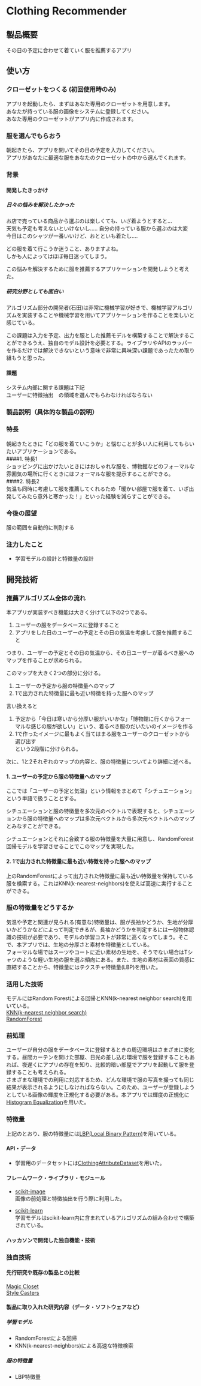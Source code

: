 Clothing Recommender  
====================  
  
## 製品概要  
その日の予定に合わせて着ていく服を推薦するアプリ  
  
  
## 使い方  
### クローゼットをつくる  (初回使用時のみ)  
アプリを起動したら、まずはあなた専用のクローゼットを用意します。  
あなたが持っている服の画像をシステムに登録してください。  
あなた専用のクローゼットがアプリ内に作成されます。  
  
### 服を選んでもらおう  
朝起きたら、アプリを開いてその日の予定を入力してください。  
アプリがあなたに最適な服をあなたのクローゼットの中から選んでくれます。  
  
  
### 背景  
#### 開発したきっかけ  
##### 日々の悩みを解決したかった  
お店で売っている商品から選ぶのは楽しくても、いざ着ようとすると...    
天気も予定も考えないといけないし..... 自分の持っている服から選ぶのは大変     
今日はこのシャツが一番いいけど、おとといも着たし....    
  
どの服を着て行こうか迷うこと、ありますよね。  
しかも人によってはほぼ毎日迷ってしまう。  
  
この悩みを解決するために服を推薦するアプリケーションを開発しようと考えた。  
  
##### 研究分野としても面白い  
アルゴリズム部分の開発者(石田)は非常に機械学習が好きで、機械学習アルゴリズムを実装することや機械学習を用いてアプリケーションを作ることを楽しいと感じている。  
  
この課題は入力を予定、出力を服とした推薦モデルを構築することで解決することができるうえ、独自のモデル設計を必要とする。ライブラリやAPIのラッパーを作るだけでは解決できないという意味で非常に興味深い課題であったため取り組もうと思った。  
  
#### 課題  
システム内部に関する課題は下記  
ユーザーに特徴抽出　の領域を選んでもらわなければならない  
  
  
### 製品説明（具体的な製品の説明）  
### 特長  
朝起きたときに「どの服を着ていこうか」と悩むことが多い人に利用してもらいたいアプリケーションである。  
####1. 特長1  
ショッピングに出かけたいときにはおしゃれな服を、博物館などのフォーマルな雰囲気の場所に行くときにはフォーマルな服を提示することができる。  
####2. 特長2  
気温も同時に考慮して服を推薦してくれるため「暖かい部屋で服を着て、いざ出発してみたら意外と寒かった！」といった経験を減らすことができる。  
  
  
### 今後の展望  
服の範囲を自動的に判別する  
  
### 注力したこと  
* 学習モデルの設計と特徴量の設計  
  
  
## 開発技術  
### 推薦アルゴリズム全体の流れ  
本アプリが実装すべき機能は大きく分けて以下の2つである。  
  
1. ユーザーの服をデータベースに登録すること  
2. アプリをした日のユーザーの予定とその日の気温を考慮して服を推薦すること   
  
つまり、ユーザーの予定とその日の気温から、その日ユーザーが着るべき服へのマップを作ることが求められる。  
  
このマップを大きく2つの部分に分ける。  
1. ユーザーの予定から服の特徴量へのマップ  
2. 1で出力された特徴量に最も近い特徴を持った服へのマップ  
  
言い換えると  
1. 予定から「今日は寒いから分厚い服がいいかな」「博物館に行くからフォーマルな感じの服が欲しい」という、着るべき服のだいたいのイメージを作る  
2. 1で作ったイメージに最もよく当てはまる服をユーザーのクローゼットから選び出す  
という2段階に分けられる。  
  
次に、1と2それぞれのマップの内容と、服の特徴量についてより詳細に述べる。  
  
  
  
#### 1. ユーザーの予定から服の特徴量へのマップ  
ここでは「ユーザーの予定と気温」という情報をまとめて「シチュエーション」という単語で扱うこととする。  
  
シチュエーションと服の特徴量を多次元のベクトルで表現すると、シチュエーションから服の特徴量へのマップは多次元ベクトルから多次元ベクトルへのマップとみなすことができる。  
  
シチュエーションとそれに合致する服の特徴量を大量に用意し、RandomForest回帰モデルを学習させることでこのマップを実現した。  
  
  
#### 2. 1で出力された特徴量に最も近い特徴を持った服へのマップ  
上のRandomForestによって出力された特徴量に最も近い特徴量を保持している服を検索する。これはKNN(k-nearest-neighbors)を使えば高速に実行することができる。  
  
  
### 服の特徴量をどうするか  
気温や予定と関連が見られる(有意な)特徴量は、服が長袖かどうか、生地が分厚いかどうかなどによって判定できるが、長袖かどうかを判定するには一般物体認識の技術が必要であり、モデルの学習コストが非常に高くなってしまう。そこで、本アプリでは、生地の分厚さと素材を特徴量としている。  
フォーマルな場ではスーツやコートに近い素材の生地を、そうでない場合はTシャツのような軽い生地の服を選ぶ傾向にある。また、生地の素材は表面の質感に直結することから、特徴量にはテクスチャ特徴量(LBP)を用いた。  
  
### 活用した技術  
モデルにはRandom Forestによる回帰とKNN(k-nearest neighbor search)を用いている。  
[KNN(k-nearest neighbor search)](http://scikit-learn.org/stable/modules/neighbors.html)  
[RandomForest](http://scikit-learn.org/stable/modules/generated/sklearn.ensemble.RandomForestRegressor.html)  
  
### 前処理  
ユーザーが自分の服をデータベースに登録するときの周辺環境はさまざまに変化する。昼間カーテンを開けた部屋、日光の差し込む環境で服を登録することもあれば、夜遅くにアプリの存在を知り、比較的暗い部屋でアプリを起動して服を登録することも考えられる。  
さまざまな環境での利用に対応するため、どんな環境で服の写真を撮っても同じ結果が表示されるようにしなければならない。このため、ユーザーが登録しようとしている画像の輝度を正規化する必要がある。本アプリでは輝度の正規化に[Histogram Equalization](scikit-image.org/docs/dev/auto_examples/plot_equalize.html)を用いた。  
  
### 特徴量  
上記のとおり、服の特徴量には[LBP(Local Binary Pattern)](http://scikit-image.org/docs/dev/auto_examples/plot_local_binary_pattern.html)を用いている。  
  
#### API・データ  
* 学習用のデータセットには[ClothingAttributeDataset](http://web.stanford.edu/~hchen2/datasets.html#clothingattributedataset)を用いた。  
  
#### フレームワーク・ライブラリ・モジュール  
* [scikit-image](http://scikit-image.org/)  
画像の前処理と特徴抽出を行う際に利用した。  
  
* [scikit-learn](http://scikit-learn.org/)  
学習モデルはscikit-learn内に含まれているアルゴリズムの組み合わせで構築されている。  
  
  
  
#### ハッカソンで開発した独自機能・技術  
### 独自技術  
#### 先行研究や既存の製品との比較  
[Magic Closet](http://www.lv-nus.org/papers/2012/magic_closet-MM12.pdf)  
[Style Casters](http://techcrunch.com/2009/10/06/geo-fashion-comes-to-the-iphone-with-stylecasters-clothing-recommendation-app)
  
  
  
#### 製品に取り入れた研究内容（データ・ソフトウェアなど）  
##### 学習モデル  
* RandomForestによる回帰  
* KNN(k-nearest-neighbors)による高速な特徴検索  
  
##### 服の特徴量  
* LBP特徴量  

